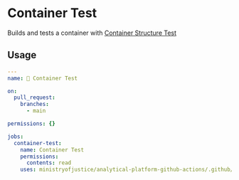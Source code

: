 # Container Test

Builds and tests a container with [Container Structure Test](https://github.com/GoogleContainerTools/container-structure-test)

## Usage

```yaml
---
name: 🧪 Container Test

on:
  pull_request:
    branches:
      - main

permissions: {}

jobs:
  container-test:
    name: Container Test
    permissions:
      contents: read
    uses: ministryofjustice/analytical-platform-github-actions/.github/workflows/reusable-container-test.yml@<commit SHA> # <version>
```
